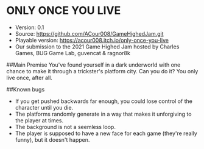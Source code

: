 ONLY ONCE YOU LIVE
======================

* Version: 0.1
* Source: https://github.com/ACour008/GameHighedJam.git
* Playable version: https://acour008.itch.io/only-once-you-live
* Our submission to the 2021 Game Highed Jam hosted by Charles Games, BUG Game Lab, guvencat & ragnor8k

##Main Premise
You've found yourself in a dark underworld with one chance to make it through a trickster's platform city. Can you do it? You only live once, after all.


##Known bugs
- If you get pushed backwards far enough, you could lose control of the character until you die.
- The platforms randomly generate in a way that makes it unforgiving to the player at times.
- The background is not a seemless loop.
- The player is supposed to have a new face for each game (they're really funny), but it doesn't happen.